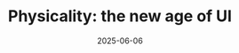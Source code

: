 ---
title: "Physicality: the new age of UI"
external_url: "https://www.lux.camera/physicality-the-new-age-of-ui//?ref=krabf.com"
image: "https://www.lux.camera/content/images/size/w1200/2025/06/spicy-shot.jpg"
description: Such a great read. I loved how it brought back that wave of nostalgia from seeing the old interfaces again. I remember how all the translucency in iOS 7 made my iPhone and even my iPad 2 feel instantly more expensive. But as someone who’s always been more of a Mac/laptop person, I’m genuinely excited to see how this design direction evolves in the next macOS. <em>— by</em> <a href="https://www.lux.camera/author/sebastiaan/">Sebastiaan de With</a>
date: 2025-06-06
slug: "physicality-the-new-age-of-ui"
---